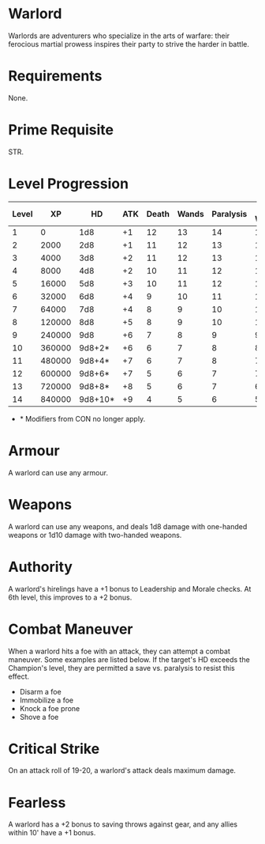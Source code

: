 # Warlord

Warlords are adventurers who specialize in the arts of warfare: their ferocious martial prowess inspires their party to strive the harder in battle.

# Requirements
None.

# Prime Requisite
STR.

# Level Progression
|Level|XP|HD|ATK|Death|Wands|Paralysis|Breath Weapon|Spells|
|---|---|---|---|---|---|---|---|---|
|1|0|      1d8|+1|12|13|14|15|16|
|2|2000|   2d8|+1|11|12|13|14|15|
|3|4000|   3d8|+2|11|12|13|13|15|
|4|8000|   4d8|+2|10|11|12|13|14|
|5|16000|  5d8|+3|10|11|12|12|14|
|6|32000|  6d8|+4|9|10|11|11|13|
|7|64000|  7d8|+4|8|9|10|10|12|
|8|120000| 8d8|+5|8|9|10|10|12|
|9|240000| 9d8|+6|7|8|9|9|11|
|10|360000|9d8+2*|+6|6|7|8|8|10|
|11|480000|9d8+4*|+7|6|7|8|7|10|
|12|600000|9d8+6*|+7|5|6|7|7|9|
|13|720000|9d8+8*|+8|5|6|7|6|9|
|14|840000|9d8+10*|+9|4|5|6|5|8|

- \* Modifiers from CON no longer apply. 

# Armour
A warlord can use any armour.

# Weapons
A warlord can use any weapons, and deals 1d8 damage with one-handed weapons or 1d10 damage with two-handed weapons.

# Authority
A warlord's hirelings have a +1 bonus to Leadership and Morale checks. At 6th level, this improves to a +2 bonus.

# Combat Maneuver
When a warlord hits a foe with an attack, they can attempt a combat maneuver. Some examples are listed below. If the target's HD exceeds the Champion's level, they are permitted a save vs. paralysis to resist this effect.

- Disarm a foe
- Immobilize a foe
- Knock a foe prone
- Shove a foe

# Critical Strike
On an attack roll of 19-20, a warlord's attack deals maximum damage.

# Fearless
A warlord has a +2 bonus to saving throws against gear, and any allies within 10' have a +1 bonus.